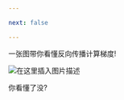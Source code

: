 ```yaml
---

next: false

---
```




<BlogInfo id="19" title="一张图带你看懂反向传播计算梯度!" author="白日梦想猿" pv=0 read_times=0 pre_cost_time="6" category="人工智能" tag_list="['人工智能', '              梯度计算', '              反向传播']" create_time="2021.07.15 09:05:28.468810" update_time="2021.07.15 20:52:33" />

一张图带你看懂反向传播计算梯度!  

  
![在这里插入图片描述](https://img-blog.csdnimg.cn/20210715204852503.jpg?x-oss-process=image/watermark,type_ZmFuZ3poZW5naGVpdGk,shadow_10,text_aHR0cHM6Ly9ibG9nLmNzZG4ubmV0L21heF9MTEw=,size_16,color_FFFFFF,t_70#pic_center)  
  
你看懂了没?

  

  

  





<ActionBox />

